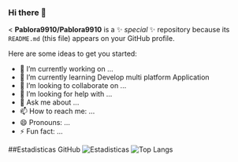 ### Hi there 👋

<
**Pablora9910/Pablora9910** is a ✨ _special_ ✨ repository because its `README.md` (this file) appears on your GitHub profile.

Here are some ideas to get you started:

- 🔭 I’m currently working on ...
- 🌱 I’m currently learning Develop multi platform Application
- 👯 I’m looking to collaborate on ...
- 🤔 I’m looking for help with ...
- 💬 Ask me about ...
- 📫 How to reach me: ...
- 😄 Pronouns: ...
- ⚡ Fun fact: ...

##Estadisticas GitHub
![Estadisticas](https://github-readme-stats.vercel.app/api?username=Pablora9910&show_icons=true&theme=dark)
![Top Langs](https://github-readme-stats.vercel.app/api/top-langs/?username=Pablora9910&layout=compact&theme=dark)
